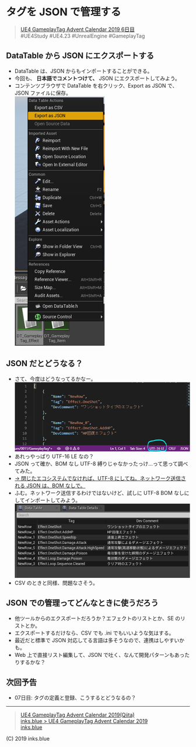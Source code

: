 # タグを JSON で管理する

> [UE4 GameplayTag Advent Calendar 2019 6日目](https://qiita.com/advent-calendar/2019/ue4-gameplaytag)  
>#UE4Study #UE4.23 #UnrealEngine #GameplayTag

## DataTable から JSON にエクスポートする

* DataTable は、JSON からもインポートすることができる。
* 今回も、 **日本語でコメントつけて、** JSON にエクスポートしてみよう。
* コンテンツブラウザで DataTable を右クリック、Export as JSON で、JSON ファイルに保存。  
![ExportAsJSON](./Images/Day06_ExportAsJSON.png)

## JSON だとどうなる？

* さて、今度はどうなってるかなー。  
![ExportedJSON_VSCode_UTF16LE](./Images/Day06_ExportedJSON_VSCode_UTF16LE.png)
* あれっやっぱり UTF-16 LE なの？
* JSON って確か、BOM なし UTF-8 縛りじゃなかったっけ…って思って調べてみた。
* [→ 閉じたエコシステムでなければ、UTF-8 にしてね。ネットワーク送信される JSON は、BOM なしで。](https://tools.ietf.org/html/rfc8259)
* ふむ。ネットワーク送信するわけではないけど、試しに UTF-8 BOM なしにしてインポートしてみよう。  
![ImportedJSON_UTF8](./Images/Day06_ImportedJSON_UTF8.png)
* CSV のときと同様、問題なさそう。

## JSON での管理ってどんなときに使うだろう

* 他ツールからのエクスポートだろうか？エフェクトのリストとか、SE のリストとか。
* エクスポートするだけなら、CSV でも .ini でもいいような気はする。
* 最近だと標準で JSON 対応してる言語は多そうなので、連携はしやすいかも。
* Web 上で直接リスト編集して、JSON で吐く、なんて開発パターンもあったりするかな？

## 次回予告

* 07日目: タグの定義と登録、こうするとどうなるの？

---

> [UE4 GameplayTag Advent Calendar 2019(Qiita)](https://qiita.com/advent-calendar/2019/ue4-gameplaytag)  
> [inks.blue > UE4 GameplayTag Advent Calendar 2019](./Index.md)  
> [inks.blue](../../)

(C) 2019 inks.blue
